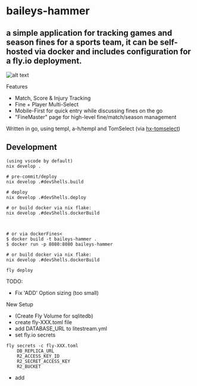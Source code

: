 # baileys-hammer 

## a simple application for tracking games and season fines for a sports team, it can be self-hosted via docker and includes configuration for a fly.io deployment.

![alt text](docs/Kooha-2024-06-27-10-24-42.gif)

Features
- Match, Score & Injury Tracking
- Fine + Player Multi-Select
- Mobile-First for quick entry while discussing fines on the go
- "FineMaster" page for high-level fine/match/season management

Written in go, using templ, a-h/templ and TomSelect (via [hx-tomselect](https://github.com/kiwikid/hx-tomselect))
## Development
```
(using vscode by default)
nix develop .

# pre-commit/deploy
nix develop .#devShells.build

# deploy
nix develop .#devShells.deploy

# or build docker via nix flake:
nix develop .#devShells.dockerBuild



# or via dockerFines<
$ docker build -t baileys-hammer .
$ docker run -p 8080:8080 baileys-hammer

# or build docker via nix flake:
nix develop .#devShells.dockerBuild

fly deploy
```



TODO: 
- Fix 'ADD' Option sizing (too small)







New Setup

- (Create Fly Volume for sqlitedb)
- create fly-XXX.toml file
 - add DATABASE_URL to litestream.yml
- set fly.io secrets
```
fly secrets -c fly-XXX.toml
    DB_REPLICA_URL
    R2_ACCESS_KEY_ID
    R2_SECRET_ACCESS_KEY
    R2_BUCKET
```
- add 
